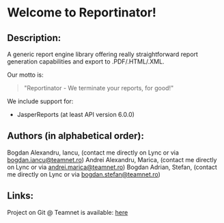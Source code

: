 # Welcome to **Reportinator**!
## Description:
A generic report engine library offering really straightforward report generation capabilities and export to .PDF/.HTML/.XML.

Our motto is:
> "Reportinator - We terminate your reports, for good!"

We include support for:
* JasperReports (at least API version 6.0.0)


## Authors (in alphabetical order):
Bogdan Alexandru, Iancu, (contact me directly on Lync or via bogdan.iancu@teamnet.ro)
Andrei Alexandru, Marica, (contact me directly on Lync or via andrei.marica@teamnet.ro)
Bogdan Adrian, Stefan, (contact me directly on Lync or via bogdan.stefan@teamnet.ro)

## Links:
Project on Git @ Teamnet is available: [here](http://git-components.teamnet.ro/summary/components%2Fjava%2Fapp-reports.git)

